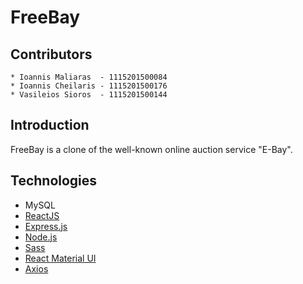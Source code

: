 # FreeBay

## Contributors

```pseudo
* Ioannis Maliaras  - 1115201500084
* Ioannis Cheilaris - 1115201500176
* Vasileios Sioros  - 1115201500144
```

## Introduction

FreeBay is a clone of the well-known online auction service "E-Bay".

## Technologies

* MySQL
* [ReactJS](https://reactjs.org/)
* [Express.js](https://expressjs.com/)
* [Node.js](https://nodejs.org/en/)
* [Sass](https://sass-lang.com/)
* [React Material UI](https://material-ui.com/)
* [Axios](https://www.npmjs.com/package/axios)